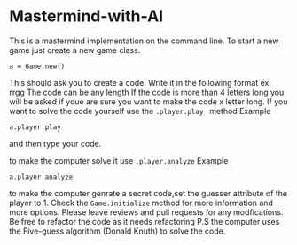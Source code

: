 # Mastermind-with-AI
This is a mastermind implementation on the command line.
To start a new game just create a new game class.
```
a = Game.new()
```
This should ask you to create a code.
Write it in the following format
ex. rrgg 
The code can be any length 
If the code is more than 4 letters long you will be asked if youe are sure you want to make the code x letter long.
If you want to solve the code yourself use the  ```.player.play ``` method
Example 
```
a.player.play
```
and then type your code.

to make the computer solve it use ``` .player.analyze ```
Example 
```
a.player.analyze
```
to make the computer genrate a secret code,set the guesser attribute of the player to 1.
Check the ``` Game.initialize ``` method for more information and more options.
Please leave reviews and pull requests for any modfications.
Be free to refactor the code as it needs refactoring
P.S the computer uses the Five-guess algorithm (Donald Knuth) to solve the code.
